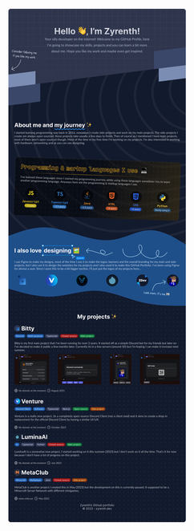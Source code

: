 <a href="#"><img src="https://raw.githubusercontent.com/Zyrenth/Zyrenth/main/GitHub%20Portfolio%20v4.1.png" /></a>
